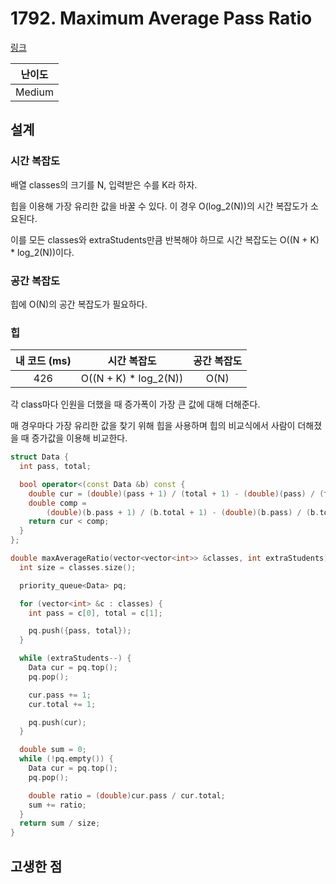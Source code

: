 # 1792. Maximum Average Pass Ratio

[링크](https://leetcode.com/problems/maximum-average-pass-ratio/description/)

| 난이도 |
| :----: |
| Medium |

## 설계

### 시간 복잡도

배열 classes의 크기를 N, 입력받은 수를 K라 하자.

힙을 이용해 가장 유리한 값을 바꿀 수 있다. 이 경우 O(log_2(N))의 시간 복잡도가 소요된다.

이를 모든 classes와 extraStudents만큼 반복해야 하므로 시간 복잡도는 O((N + K) \* log_2(N))이다.

### 공간 복잡도

힙에 O(N)의 공간 복잡도가 필요하다.

### 힙

| 내 코드 (ms) |      시간 복잡도      | 공간 복잡도 |
| :----------: | :-------------------: | :---------: |
|     426      | O((N + K) * log_2(N)) |    O(N)     |

각 class마다 인원을 더했을 때 증가폭이 가장 큰 값에 대해 더해준다.

매 경우마다 가장 유리한 값을 찾기 위해 힙을 사용하며 힙의 비교식에서 사람이 더해졌을 때 증가값을 이용해 비교한다.

```cpp
struct Data {
  int pass, total;

  bool operator<(const Data &b) const {
    double cur = (double)(pass + 1) / (total + 1) - (double)(pass) / (total);
    double comp =
        (double)(b.pass + 1) / (b.total + 1) - (double)(b.pass) / (b.total);
    return cur < comp;
  }
};

double maxAverageRatio(vector<vector<int>> &classes, int extraStudents) {
  int size = classes.size();

  priority_queue<Data> pq;

  for (vector<int> &c : classes) {
    int pass = c[0], total = c[1];

    pq.push({pass, total});
  }

  while (extraStudents--) {
    Data cur = pq.top();
    pq.pop();

    cur.pass += 1;
    cur.total += 1;

    pq.push(cur);
  }

  double sum = 0;
  while (!pq.empty()) {
    Data cur = pq.top();
    pq.pop();

    double ratio = (double)cur.pass / cur.total;
    sum += ratio;
  }
  return sum / size;
}
```

## 고생한 점
